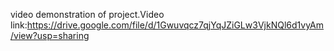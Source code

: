 video demonstration of project.Video link:https://drive.google.com/file/d/1Gwuvqcz7qjYqJZiGLw3VjkNQl6d1vyAm/view?usp=sharing
